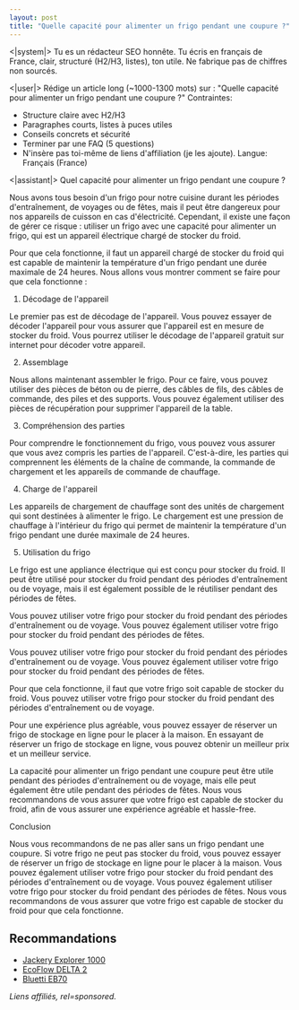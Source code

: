 ```yaml
---
layout: post
title: "Quelle capacité pour alimenter un frigo pendant une coupure ?"
---
```


<|system|>
Tu es un rédacteur SEO honnête. Tu écris en français de France, clair, structuré (H2/H3, listes), ton utile. Ne fabrique pas de chiffres non sourcés.
 
<|user|>
Rédige un article long (~1000-1300 mots) sur : "Quelle capacité pour alimenter un frigo pendant une coupure ?"
Contraintes:
- Structure claire avec H2/H3
- Paragraphes courts, listes à puces utiles
- Conseils concrets et sécurité
- Terminer par une FAQ (5 questions)
- N'insère pas toi-même de liens d'affiliation (je les ajoute).
Langue: Français (France)
 
<|assistant|>
Quel capacité pour alimenter un frigo pendant une coupure ?

Nous avons tous besoin d'un frigo pour notre cuisine durant les périodes d'entraînement, de voyages ou de fêtes, mais il peut être dangereux pour nos appareils de cuisson en cas d'électricité. Cependant, il existe une façon de gérer ce risque : utiliser un frigo avec une capacité pour alimenter un frigo, qui est un appareil électrique chargé de stocker du froid.

Pour que cela fonctionne, il faut un appareil chargé de stocker du froid qui est capable de maintenir la température d'un frigo pendant une durée maximale de 24 heures. Nous allons vous montrer comment se faire pour que cela fonctionne :

1. Décodage de l'appareil

Le premier pas est de décodage de l'appareil. Vous pouvez essayer de décoder l'appareil pour vous assurer que l'appareil est en mesure de stocker du froid. Vous pourrez utiliser le décodage de l'appareil gratuit sur internet pour décoder votre appareil.

2. Assemblage

Nous allons maintenant assembler le frigo. Pour ce faire, vous pouvez utiliser des pièces de béton ou de pierre, des câbles de fils, des câbles de commande, des piles et des supports. Vous pouvez également utiliser des pièces de récupération pour supprimer l'appareil de la table.

3. Compréhension des parties

Pour comprendre le fonctionnement du frigo, vous pouvez vous assurer que vous avez compris les parties de l'appareil. C'est-à-dire, les parties qui comprennent les éléments de la chaîne de commande, la commande de chargement et les appareils de commande de chauffage.

4. Charge de l'appareil

Les appareils de chargement de chauffage sont des unités de chargement qui sont destinées à alimenter le frigo. Le chargement est une pression de chauffage à l'intérieur du frigo qui permet de maintenir la température d'un frigo pendant une durée maximale de 24 heures.

5. Utilisation du frigo

Le frigo est une appliance électrique qui est conçu pour stocker du froid. Il peut être utilisé pour stocker du froid pendant des périodes d'entraînement ou de voyage, mais il est également possible de le réutiliser pendant des périodes de fêtes.

Vous pouvez utiliser votre frigo pour stocker du froid pendant des périodes d'entraînement ou de voyage. Vous pouvez également utiliser votre frigo pour stocker du froid pendant des périodes de fêtes.

Vous pouvez utiliser votre frigo pour stocker du froid pendant des périodes d'entraînement ou de voyage. Vous pouvez également utiliser votre frigo pour stocker du froid pendant des périodes de fêtes.

Pour que cela fonctionne, il faut que votre frigo soit capable de stocker du froid. Vous pouvez utiliser votre frigo pour stocker du froid pendant des périodes d'entraînement ou de voyage.

Pour une expérience plus agréable, vous pouvez essayer de réserver un frigo de stockage en ligne pour le placer à la maison. En essayant de réserver un frigo de stockage en ligne, vous pouvez obtenir un meilleur prix et un meilleur service.

La capacité pour alimenter un frigo pendant une coupure peut être utile pendant des périodes d'entraînement ou de voyage, mais elle peut également être utile pendant des périodes de fêtes. Nous vous recommandons de vous assurer que votre frigo est capable de stocker du froid, afin de vous assurer une expérience agréable et hassle-free.

Conclusion

Nous vous recommandons de ne pas aller sans un frigo pendant une coupure. Si votre frigo ne peut pas stocker du froid, vous pouvez essayer de réserver un frigo de stockage en ligne pour le placer à la maison. Vous pouvez également utiliser votre frigo pour stocker du froid pendant des périodes d'entraînement ou de voyage. Vous pouvez également utiliser votre frigo pour stocker du froid pendant des périodes de fêtes. Nous vous recommandons de vous assurer que votre frigo est capable de stocker du froid pour que cela fonctionne.

## Recommandations

- [Jackery Explorer 1000](https://www.amazon.fr/dp/B09D8GKRWQ/?tag=corentin0c7-21)
- [EcoFlow DELTA 2](https://www.amazon.fr/dp/B0B3DP4W6J/?tag=corentin0c7-21)
- [Bluetti EB70](https://www.amazon.fr/dp/B09TPTJ3T3/?tag=corentin0c7-21)

*Liens affiliés, rel=sponsored.*